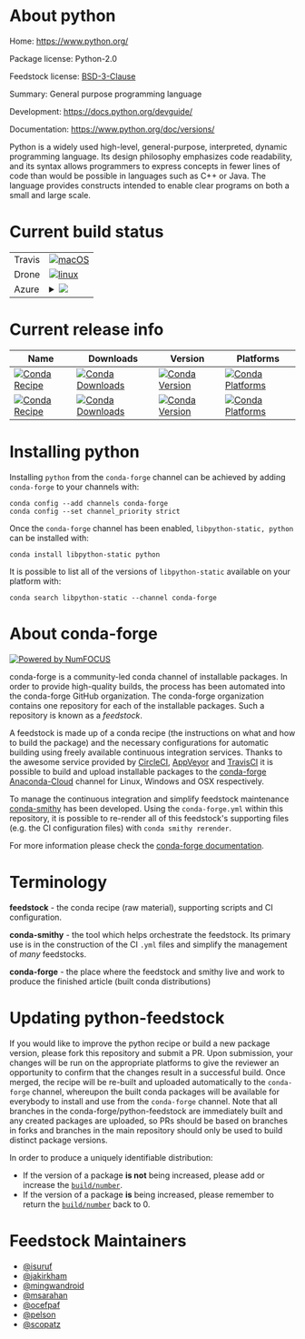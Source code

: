 About python
============

Home: https://www.python.org/

Package license: Python-2.0

Feedstock license: [BSD-3-Clause](https://github.com/conda-forge/python-feedstock/blob/master/LICENSE.txt)

Summary: General purpose programming language

Development: https://docs.python.org/devguide/

Documentation: https://www.python.org/doc/versions/

Python is a widely used high-level, general-purpose, interpreted, dynamic
programming language. Its design philosophy emphasizes code
readability, and its syntax allows programmers to express concepts in
fewer lines of code than would be possible in languages such as C++ or
Java. The language provides constructs intended to enable clear programs
on both a small and large scale.


Current build status
====================


<table><tr>
    <td>Travis</td>
    <td>
      <a href="https://travis-ci.com/conda-forge/python-feedstock">
        <img alt="macOS" src="https://img.shields.io/travis/com/conda-forge/python-feedstock/master.svg?label=macOS">
      </a>
    </td>
  </tr><tr>
    <td>Drone</td>
    <td>
      <a href="https://cloud.drone.io/conda-forge/python-feedstock">
        <img alt="linux" src="https://img.shields.io/drone/build/conda-forge/python-feedstock/master.svg?label=Linux">
      </a>
    </td>
  </tr>
    
  <tr>
    <td>Azure</td>
    <td>
      <details>
        <summary>
          <a href="https://dev.azure.com/conda-forge/feedstock-builds/_build/latest?definitionId=4155&branchName=master">
            <img src="https://dev.azure.com/conda-forge/feedstock-builds/_apis/build/status/python-feedstock?branchName=master">
          </a>
        </summary>
        <table>
          <thead><tr><th>Variant</th><th>Status</th></tr></thead>
          <tbody><tr>
              <td>linux_64_openssl1.1.1</td>
              <td>
                <a href="https://dev.azure.com/conda-forge/feedstock-builds/_build/latest?definitionId=4155&branchName=master">
                  <img src="https://dev.azure.com/conda-forge/feedstock-builds/_apis/build/status/python-feedstock?branchName=master&jobName=linux&configuration=linux_64_openssl1.1.1" alt="variant">
                </a>
              </td>
            </tr><tr>
              <td>linux_64_openssl3</td>
              <td>
                <a href="https://dev.azure.com/conda-forge/feedstock-builds/_build/latest?definitionId=4155&branchName=master">
                  <img src="https://dev.azure.com/conda-forge/feedstock-builds/_apis/build/status/python-feedstock?branchName=master&jobName=linux&configuration=linux_64_openssl3" alt="variant">
                </a>
              </td>
            </tr><tr>
              <td>linux_aarch64_openssl1.1.1</td>
              <td>
                <a href="https://dev.azure.com/conda-forge/feedstock-builds/_build/latest?definitionId=4155&branchName=master">
                  <img src="https://dev.azure.com/conda-forge/feedstock-builds/_apis/build/status/python-feedstock?branchName=master&jobName=linux&configuration=linux_aarch64_openssl1.1.1" alt="variant">
                </a>
              </td>
            </tr><tr>
              <td>linux_aarch64_openssl3</td>
              <td>
                <a href="https://dev.azure.com/conda-forge/feedstock-builds/_build/latest?definitionId=4155&branchName=master">
                  <img src="https://dev.azure.com/conda-forge/feedstock-builds/_apis/build/status/python-feedstock?branchName=master&jobName=linux&configuration=linux_aarch64_openssl3" alt="variant">
                </a>
              </td>
            </tr><tr>
              <td>linux_ppc64le_openssl1.1.1</td>
              <td>
                <a href="https://dev.azure.com/conda-forge/feedstock-builds/_build/latest?definitionId=4155&branchName=master">
                  <img src="https://dev.azure.com/conda-forge/feedstock-builds/_apis/build/status/python-feedstock?branchName=master&jobName=linux&configuration=linux_ppc64le_openssl1.1.1" alt="variant">
                </a>
              </td>
            </tr><tr>
              <td>linux_ppc64le_openssl3</td>
              <td>
                <a href="https://dev.azure.com/conda-forge/feedstock-builds/_build/latest?definitionId=4155&branchName=master">
                  <img src="https://dev.azure.com/conda-forge/feedstock-builds/_apis/build/status/python-feedstock?branchName=master&jobName=linux&configuration=linux_ppc64le_openssl3" alt="variant">
                </a>
              </td>
            </tr><tr>
              <td>osx_64_openssl1.1.1</td>
              <td>
                <a href="https://dev.azure.com/conda-forge/feedstock-builds/_build/latest?definitionId=4155&branchName=master">
                  <img src="https://dev.azure.com/conda-forge/feedstock-builds/_apis/build/status/python-feedstock?branchName=master&jobName=osx&configuration=osx_64_openssl1.1.1" alt="variant">
                </a>
              </td>
            </tr><tr>
              <td>osx_64_openssl3</td>
              <td>
                <a href="https://dev.azure.com/conda-forge/feedstock-builds/_build/latest?definitionId=4155&branchName=master">
                  <img src="https://dev.azure.com/conda-forge/feedstock-builds/_apis/build/status/python-feedstock?branchName=master&jobName=osx&configuration=osx_64_openssl3" alt="variant">
                </a>
              </td>
            </tr><tr>
              <td>osx_arm64_openssl1.1.1</td>
              <td>
                <a href="https://dev.azure.com/conda-forge/feedstock-builds/_build/latest?definitionId=4155&branchName=master">
                  <img src="https://dev.azure.com/conda-forge/feedstock-builds/_apis/build/status/python-feedstock?branchName=master&jobName=osx&configuration=osx_arm64_openssl1.1.1" alt="variant">
                </a>
              </td>
            </tr><tr>
              <td>osx_arm64_openssl3</td>
              <td>
                <a href="https://dev.azure.com/conda-forge/feedstock-builds/_build/latest?definitionId=4155&branchName=master">
                  <img src="https://dev.azure.com/conda-forge/feedstock-builds/_apis/build/status/python-feedstock?branchName=master&jobName=osx&configuration=osx_arm64_openssl3" alt="variant">
                </a>
              </td>
            </tr><tr>
              <td>win_64_openssl1.1.1</td>
              <td>
                <a href="https://dev.azure.com/conda-forge/feedstock-builds/_build/latest?definitionId=4155&branchName=master">
                  <img src="https://dev.azure.com/conda-forge/feedstock-builds/_apis/build/status/python-feedstock?branchName=master&jobName=win&configuration=win_64_openssl1.1.1" alt="variant">
                </a>
              </td>
            </tr><tr>
              <td>win_64_openssl3</td>
              <td>
                <a href="https://dev.azure.com/conda-forge/feedstock-builds/_build/latest?definitionId=4155&branchName=master">
                  <img src="https://dev.azure.com/conda-forge/feedstock-builds/_apis/build/status/python-feedstock?branchName=master&jobName=win&configuration=win_64_openssl3" alt="variant">
                </a>
              </td>
            </tr>
          </tbody>
        </table>
      </details>
    </td>
  </tr>
</table>

Current release info
====================

| Name | Downloads | Version | Platforms |
| --- | --- | --- | --- |
| [![Conda Recipe](https://img.shields.io/badge/recipe-libpython--static-green.svg)](https://anaconda.org/conda-forge/libpython-static) | [![Conda Downloads](https://img.shields.io/conda/dn/conda-forge/libpython-static.svg)](https://anaconda.org/conda-forge/libpython-static) | [![Conda Version](https://img.shields.io/conda/vn/conda-forge/libpython-static.svg)](https://anaconda.org/conda-forge/libpython-static) | [![Conda Platforms](https://img.shields.io/conda/pn/conda-forge/libpython-static.svg)](https://anaconda.org/conda-forge/libpython-static) |
| [![Conda Recipe](https://img.shields.io/badge/recipe-python-green.svg)](https://anaconda.org/conda-forge/python) | [![Conda Downloads](https://img.shields.io/conda/dn/conda-forge/python.svg)](https://anaconda.org/conda-forge/python) | [![Conda Version](https://img.shields.io/conda/vn/conda-forge/python.svg)](https://anaconda.org/conda-forge/python) | [![Conda Platforms](https://img.shields.io/conda/pn/conda-forge/python.svg)](https://anaconda.org/conda-forge/python) |

Installing python
=================

Installing `python` from the `conda-forge` channel can be achieved by adding `conda-forge` to your channels with:

```
conda config --add channels conda-forge
conda config --set channel_priority strict
```

Once the `conda-forge` channel has been enabled, `libpython-static, python` can be installed with:

```
conda install libpython-static python
```

It is possible to list all of the versions of `libpython-static` available on your platform with:

```
conda search libpython-static --channel conda-forge
```


About conda-forge
=================

[![Powered by NumFOCUS](https://img.shields.io/badge/powered%20by-NumFOCUS-orange.svg?style=flat&colorA=E1523D&colorB=007D8A)](http://numfocus.org)

conda-forge is a community-led conda channel of installable packages.
In order to provide high-quality builds, the process has been automated into the
conda-forge GitHub organization. The conda-forge organization contains one repository
for each of the installable packages. Such a repository is known as a *feedstock*.

A feedstock is made up of a conda recipe (the instructions on what and how to build
the package) and the necessary configurations for automatic building using freely
available continuous integration services. Thanks to the awesome service provided by
[CircleCI](https://circleci.com/), [AppVeyor](https://www.appveyor.com/)
and [TravisCI](https://travis-ci.com/) it is possible to build and upload installable
packages to the [conda-forge](https://anaconda.org/conda-forge)
[Anaconda-Cloud](https://anaconda.org/) channel for Linux, Windows and OSX respectively.

To manage the continuous integration and simplify feedstock maintenance
[conda-smithy](https://github.com/conda-forge/conda-smithy) has been developed.
Using the ``conda-forge.yml`` within this repository, it is possible to re-render all of
this feedstock's supporting files (e.g. the CI configuration files) with ``conda smithy rerender``.

For more information please check the [conda-forge documentation](https://conda-forge.org/docs/).

Terminology
===========

**feedstock** - the conda recipe (raw material), supporting scripts and CI configuration.

**conda-smithy** - the tool which helps orchestrate the feedstock.
                   Its primary use is in the construction of the CI ``.yml`` files
                   and simplify the management of *many* feedstocks.

**conda-forge** - the place where the feedstock and smithy live and work to
                  produce the finished article (built conda distributions)


Updating python-feedstock
=========================

If you would like to improve the python recipe or build a new
package version, please fork this repository and submit a PR. Upon submission,
your changes will be run on the appropriate platforms to give the reviewer an
opportunity to confirm that the changes result in a successful build. Once
merged, the recipe will be re-built and uploaded automatically to the
`conda-forge` channel, whereupon the built conda packages will be available for
everybody to install and use from the `conda-forge` channel.
Note that all branches in the conda-forge/python-feedstock are
immediately built and any created packages are uploaded, so PRs should be based
on branches in forks and branches in the main repository should only be used to
build distinct package versions.

In order to produce a uniquely identifiable distribution:
 * If the version of a package **is not** being increased, please add or increase
   the [``build/number``](https://docs.conda.io/projects/conda-build/en/latest/resources/define-metadata.html#build-number-and-string).
 * If the version of a package **is** being increased, please remember to return
   the [``build/number``](https://docs.conda.io/projects/conda-build/en/latest/resources/define-metadata.html#build-number-and-string)
   back to 0.

Feedstock Maintainers
=====================

* [@isuruf](https://github.com/isuruf/)
* [@jakirkham](https://github.com/jakirkham/)
* [@mingwandroid](https://github.com/mingwandroid/)
* [@msarahan](https://github.com/msarahan/)
* [@ocefpaf](https://github.com/ocefpaf/)
* [@pelson](https://github.com/pelson/)
* [@scopatz](https://github.com/scopatz/)

